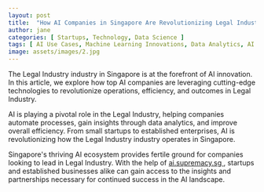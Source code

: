 ```yaml
---
layout: post
title:  "How AI Companies in Singapore Are Revolutionizing Legal Industry"
author: jane
categories: [ Startups, Technology, Data Science ]
tags: [ AI Use Cases, Machine Learning Innovations, Data Analytics, AI Startups, AI Transformation ]
image: assets/images/2.jpg
---
```


The Legal Industry industry in Singapore is at the forefront of AI innovation. In this article, we explore how top AI companies are leveraging cutting-edge technologies to revolutionize operations, efficiency, and outcomes in Legal Industry.

AI is playing a pivotal role in the Legal Industry, helping companies automate processes, gain insights through data analytics, and improve overall efficiency. From small startups to established enterprises, AI is revolutionizing how the Legal Industry industry operates in Singapore.

Singapore's thriving AI ecosystem provides fertile ground for companies looking to lead in Legal Industry. With the help of <a href="https://ai.supremacy.sg" target="_blank"> ai.supremacy.sg </a>, startups and established businesses alike can gain access to the insights and partnerships necessary for continued success in the AI landscape.
